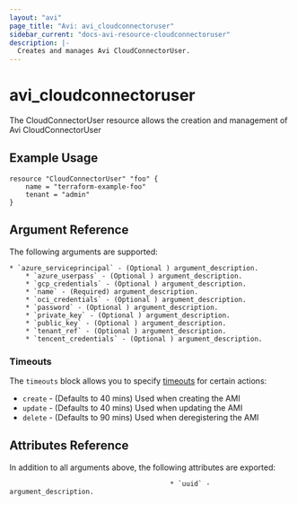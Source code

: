 ```yaml
---
layout: "avi"
page_title: "Avi: avi_cloudconnectoruser"
sidebar_current: "docs-avi-resource-cloudconnectoruser"
description: |-
  Creates and manages Avi CloudConnectorUser.
---
```


# avi_cloudconnectoruser

The CloudConnectorUser resource allows the creation and management of Avi CloudConnectorUser

## Example Usage

```hcl
resource "CloudConnectorUser" "foo" {
    name = "terraform-example-foo"
    tenant = "admin"
}
```

## Argument Reference

The following arguments are supported:

    * `azure_serviceprincipal` - (Optional ) argument_description.
        * `azure_userpass` - (Optional ) argument_description.
        * `gcp_credentials` - (Optional ) argument_description.
        * `name` - (Required) argument_description.
        * `oci_credentials` - (Optional ) argument_description.
        * `password` - (Optional ) argument_description.
        * `private_key` - (Optional ) argument_description.
        * `public_key` - (Optional ) argument_description.
        * `tenant_ref` - (Optional ) argument_description.
        * `tencent_credentials` - (Optional ) argument_description.
        
### Timeouts

The `timeouts` block allows you to specify [timeouts](https://www.terraform.io/docs/configuration/resources.html#timeouts) for certain actions:

* `create` - (Defaults to 40 mins) Used when creating the AMI
* `update` - (Defaults to 40 mins) Used when updating the AMI
* `delete` - (Defaults to 90 mins) Used when deregistering the AMI

## Attributes Reference

In addition to all arguments above, the following attributes are exported:

                                            * `uuid` - argument_description.
    
